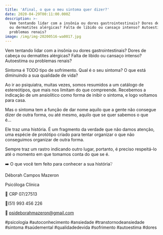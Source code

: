 ```yaml
---
title: 'Afinal, o que o meu sintoma quer dizer?'
date: 2020-04-29T00:11:00.000Z
description: >-
  Vem tentando lidar com a insônia ou dores gastrointestinais? Dores de cabeça
  ou dermatites alérgicas? Falta de libido ou cansaço intenso? Autoestima ou
  problemas renais?
image: /img/img-20200516-wa0017.jpg
---
```

Vem tentando lidar com a insônia ou dores gastrointestinais? Dores de cabeça ou dermatites alérgicas? Falta de libido ou cansaço intenso? Autoestima ou problemas renais?

Sintoma é TODO tipo de sofrimento. Qual é o seu sintoma? O que está diminuindo a sua qualidade de vida?⠀⠀⠀⠀⠀⠀⠀⠀⠀⠀⠀⠀⠀⠀⠀⠀

Ao ir ao psiquiatra, muitas vezes, somos resumidos a um catálogo de estereótipos, que mais nos limitam do que compreende. Recebemos a indicação de um ansiolítico como forma de inibir o sintoma, e logo voltamos para casa.⠀⠀⠀⠀⠀⠀⠀⠀⠀⠀⠀⠀⠀⠀⠀⠀

Mas o sintoma tem a função de dar nome aquilo que a gente não consegue dizer de outra forma, ou até mesmo, aquilo que se quer sabemos o que é...⠀⠀⠀⠀⠀⠀⠀⠀⠀⠀

Ele traz uma história. É um fragmento da verdade que não damos atenção, uma espécie de protótipo criado para tentar organizar o que não conseguimos organizar de outra forma.⠀⠀⠀⠀⠀⠀⠀⠀⠀ ⠀⠀⠀⠀⠀⠀⠀⠀⠀⠀

Sempre traz um rastro indicando outro lugar, portanto, é preciso respeitá-lo até o momento em que tomamos conta do que se é.⠀⠀⠀⠀⠀⠀⠀⠀⠀⠀⠀⠀⠀⠀⠀

➡️ O que você tem feito para conhecer a sua história❔⠀⠀⠀⠀⠀

Déborah Campos Mazeron

Psicóloga Clínica

💬 CRP 07/27513

📱(51) 993 456 226

📧 psideborahmazeron@gmail.com

\#psicologia #autoconhecimento #ansiedade #transtornodeansiedade #sintoma #saúdemental #qualidadedevida #sofrimento #autoestima #dores
